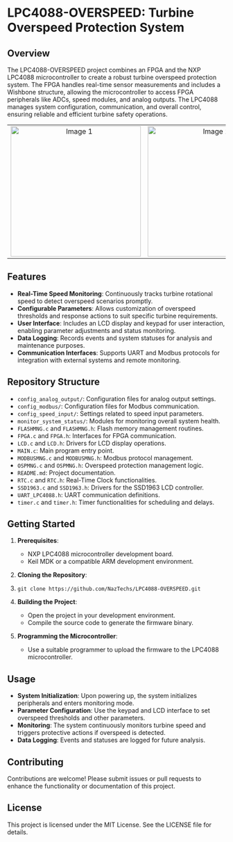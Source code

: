 LPC4088-OVERSPEED: Turbine Overspeed Protection System
======================================================

Overview
--------

The LPC4088-OVERSPEED project combines an FPGA and the NXP LPC4088 microcontroller to create a robust turbine overspeed protection system. The FPGA handles real-time sensor measurements and includes a Wishbone structure, allowing the microcontroller to access FPGA peripherals like ADCs, speed modules, and analog outputs. The LPC4088 manages system configuration, communication, and overall control, ensuring reliable and efficient turbine safety operations.
<table align="center">
  <tr>
    <td align="center">
      <img src="https://github.com/user-attachments/assets/ac8ee334-62c8-4adf-a148-c013a9c6bae5" alt="Image 1" height="300" />
    </td>
    <td align="center">
      <img src="https://github.com/user-attachments/assets/41ed2497-850b-4c1a-b5d2-8552e88502c9" alt="Image 2" height="300" />
    </td>
  </tr>
</table>

Features
--------

-   **Real-Time Speed Monitoring**: Continuously tracks turbine rotational speed to detect overspeed scenarios promptly.
-   **Configurable Parameters**: Allows customization of overspeed thresholds and response actions to suit specific turbine requirements.
-   **User Interface**: Includes an LCD display and keypad for user interaction, enabling parameter adjustments and status monitoring.
-   **Data Logging**: Records events and system statuses for analysis and maintenance purposes.
-   **Communication Interfaces**: Supports UART and Modbus protocols for integration with external systems and remote monitoring.

Repository Structure
--------------------

-   `config_analog_output/`: Configuration files for analog output settings.
-   `config_modbus/`: Configuration files for Modbus communication.
-   `config_speed_input/`: Settings related to speed input parameters.
-   `monitor_system_status/`: Modules for monitoring overall system health.
-   `FLASHMNG.c` and `FLASHMNG.h`: Flash memory management routines.
-   `FPGA.c` and `FPGA.h`: Interfaces for FPGA communication.
-   `LCD.c` and `LCD.h`: Drivers for LCD display operations.
-   `MAIN.c`: Main program entry point.
-   `MODBUSMNG.c` and `MODBUSMNG.h`: Modbus protocol management.
-   `OSPMNG.c` and `OSPMNG.h`: Overspeed protection management logic.
-   `README.md`: Project documentation.
-   `RTC.c` and `RTC.h`: Real-Time Clock functionalities.
-   `SSD1963.c` and `SSD1963.h`: Drivers for the SSD1963 LCD controller.
-   `UART_LPC4088.h`: UART communication definitions.
-   `timer.c` and `timer.h`: Timer functionalities for scheduling and delays.

Getting Started
---------------

1.  **Prerequisites**:

    -   NXP LPC4088 microcontroller development board.
    -   Keil MDK or a compatible ARM development environment.
2.  **Cloning the Repository**:
3.  
    `git clone https://github.com/NazTechs/LPC4088-OVERSPEED.git`

4.  **Building the Project**:

    -   Open the project in your development environment.
    -   Compile the source code to generate the firmware binary.
5.  **Programming the Microcontroller**:

    -   Use a suitable programmer to upload the firmware to the LPC4088 microcontroller.

Usage
-----

-   **System Initialization**: Upon powering up, the system initializes peripherals and enters monitoring mode.
-   **Parameter Configuration**: Use the keypad and LCD interface to set overspeed thresholds and other parameters.
-   **Monitoring**: The system continuously monitors turbine speed and triggers protective actions if overspeed is detected.
-   **Data Logging**: Events and statuses are logged for future analysis.

Contributing
------------

Contributions are welcome! Please submit issues or pull requests to enhance the functionality or documentation of this project.

License
-------

This project is licensed under the MIT License. See the LICENSE file for details.

